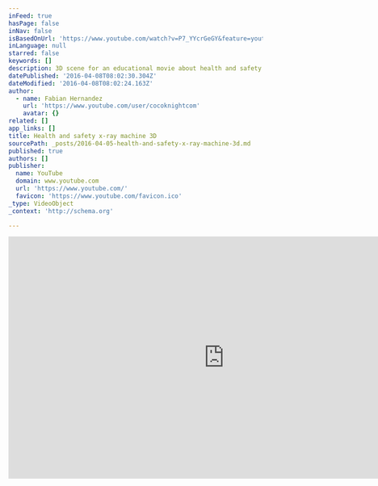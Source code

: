 ```yaml
---
inFeed: true
hasPage: false
inNav: false
isBasedOnUrl: 'https://www.youtube.com/watch?v=P7_YYcrGeGY&feature=youtu.be'
inLanguage: null
starred: false
keywords: []
description: 3D scene for an educational movie about health and safety
datePublished: '2016-04-08T08:02:30.304Z'
dateModified: '2016-04-08T08:02:24.163Z'
author:
  - name: Fabian Hernandez
    url: 'https://www.youtube.com/user/cocoknightcom'
    avatar: {}
related: []
app_links: []
title: Health and safety x-ray machine 3D
sourcePath: _posts/2016-04-05-health-and-safety-x-ray-machine-3d.md
published: true
authors: []
publisher:
  name: YouTube
  domain: www.youtube.com
  url: 'https://www.youtube.com/'
  favicon: 'https://www.youtube.com/favicon.ico'
_type: VideoObject
_context: 'http://schema.org'

---
```

<iframe src="https://cdn.embedly.com/widgets/media.html?url=https%3A%2F%2Fwww.youtube.com%2Fwatch%3Fv%3DP7_YYcrGeGY%26feature%3Dyoutu.be&amp;src=https%3A%2F%2Fwww.youtube.com%2Fembed%2FP7_YYcrGeGY%3Ffeature%3Doembed&amp;type=text%2Fhtml&amp;key=b7d04c9b404c499eba89ee7072e1c4f7&amp;schema=youtube" width="854" height="480" scrolling="no" frameborder="0" allowfullscreen="allowfullscreen" style=""></iframe>